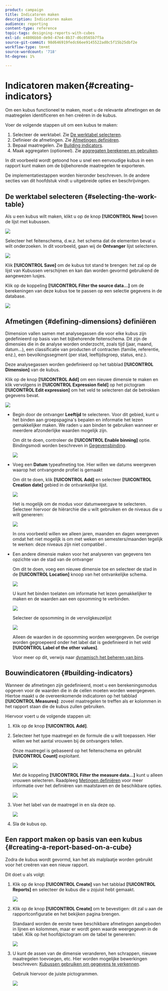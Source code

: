 ```yaml
---
product: campaign
title: Indicatoren maken
description: Indicatoren maken
audience: reporting
content-type: reference
topic-tags: designing-reports-with-cubes
exl-id: e4806bb8-de9d-47e4-8b37-d6c0565b7f5a
source-git-commit: 98d646919fedc66ee9145522ad0c5f15b25dbf2e
workflow-type: tm+mt
source-wordcount: '718'
ht-degree: 1%

---
```


# Indicatoren maken{#creating-indicators}

Om een kubus functioneel te maken, moet u de relevante afmetingen en de maatregelen identificeren en hen creëren in de kubus.

Voer de volgende stappen uit om een kubus te maken:

1. Selecteer de werktabel. Zie [De werktabel selecteren](#selecting-the-work-table).
1. Definieer de afmetingen. Zie [Afmetingen definiëren](#defining-dimensions).
1. Bepaal maatregelen. Zie [Building indicators](#building-indicators).
1. Maak aggregaten (optioneel). Zie [aggregaten berekenen en gebruiken](../../reporting/using/concepts-and-methodology.md#calculating-and-using-aggregates).

In dit voorbeeld wordt getoond hoe u snel een eenvoudige kubus in een rapport kunt maken om de bijbehorende maatregelen te exporteren.

De implementatiestappen worden hieronder beschreven. In de andere secties van dit hoofdstuk vindt u uitgebreide opties en beschrijvingen.

## De werktabel selecteren {#selecting-the-work-table}

Als u een kubus wilt maken, klikt u op de knop **[!UICONTROL New]** boven de lijst met kubussen.

![](assets/s_advuser_cube_create.png)

Selecteer het feitenschema, d.w.z. het schema dat de elementen bevat u wilt onderzoeken. In dit voorbeeld, gaan wij de **Ontvanger** lijst selecteren.

![](assets/s_advuser_cube_wz_02.png)

Klik **[!UICONTROL Save]** om de kubus tot stand te brengen: het zal op de lijst van Kubussen verschijnen en kan dan worden gevormd gebruikend de aangewezen lusjes.

Klik op de koppeling **[!UICONTROL Filter the source data...]** om de berekeningen van deze kubus toe te passen op een selectie gegevens in de database.

![](assets/s_advuser_cube_wz_03.png)

## Afmetingen {#defining-dimensions} definiëren

Dimension vallen samen met analysegassen die voor elke kubus zijn gedefinieerd op basis van het bijbehorende feitenschema. Dit zijn de dimensies die in de analyse worden onderzocht, zoals tijd (jaar, maand, datum...), een classificatie van producten of contracten (familie, referentie, enz.), een bevolkingssegment (per stad, leeftijdsgroep, status, enz.).

Deze analysegassen worden gedefinieerd op het tabblad **[!UICONTROL Dimension]** van de kubus.

Klik op de knop **[!UICONTROL Add]** om een nieuwe dimensie te maken en klik vervolgens in **[!UICONTROL Expression field]** op het pictogram **[!UICONTROL Edit expression]** om het veld te selecteren dat de betrokken gegevens bevat.

![](assets/s_advuser_cube_wz_04.png)

* Begin door de ontvanger **Leeftijd** te selecteren. Voor dit gebied, kunt u het binden aan groepspagina&#39;s bepalen en informatie het lezen gemakkelijker maken. We raden u aan binden te gebruiken wanneer er meerdere afzonderlijke waarden mogelijk zijn.

   Om dit te doen, controleer de **[!UICONTROL Enable binning]** optie. Bindingsmodi worden beschreven in [Gegevensbinding](../../reporting/using/concepts-and-methodology.md#data-binning).

   ![](assets/s_advuser_cube_wz_05.png)

* Voeg een **Datum** typeafmeting toe. Hier willen we datums weergeven waarop het ontvangende profiel is gemaakt

   Om dit te doen, klik **[!UICONTROL Add]** en selecteer **[!UICONTROL Creation date]** gebied in de ontvankelijke lijst.

   ![](assets/s_advuser_cube_wz_06.png)

   Het is mogelijk om de modus voor datumweergave te selecteren. Selecteer hiervoor de hiërarchie die u wilt gebruiken en de niveaus die u wilt genereren:

   ![](assets/s_advuser_cube_wz_07.png)

   In ons voorbeeld willen we alleen jaren, maanden en dagen weergeven omdat het niet mogelijk is om met weken en semesters/maanden tegelijk te werken: deze niveaus zijn niet compatibel .

* Een andere dimensie maken voor het analyseren van gegevens ten opzichte van de stad van de ontvanger

   Om dit te doen, voeg een nieuwe dimensie toe en selecteer de stad in de **[!UICONTROL Location]** knoop van het ontvankelijke schema.

   ![](assets/s_advuser_cube_wz_08.png)

   U kunt het binden toelaten om informatie het lezen gemakkelijker te maken en de waarden aan een opsomming te verbinden.

   ![](assets/s_advuser_cube_wz_09.png)

   Selecteer de opsomming in de vervolgkeuzelijst

   ![](assets/s_advuser_cube_wz_10.png)

   Alleen de waarden in de opsomming worden weergegeven. De overige worden gegroepeerd onder het label dat is gedefinieerd in het veld **[!UICONTROL Label of the other values]**.

   Voor meer op dit, verwijs naar [dynamisch het beheren van bins](../../reporting/using/concepts-and-methodology.md#dynamically-managing-bins).

## Bouwindicatoren {#building-indicators}

Wanneer de afmetingen zijn gedefinieerd, moet u een berekeningsmodus opgeven voor de waarden die in de cellen moeten worden weergegeven. Hiertoe maakt u de overeenkomende indicatoren op het tabblad **[!UICONTROL Measures]**: zoveel maatregelen te treffen als er kolommen in het rapport staan die de kubus zullen gebruiken.

Hiervoor voert u de volgende stappen uit:

1. Klik op de knop **[!UICONTROL Add]**.
1. Selecteer het type maatregel en de formule die u wilt toepassen. Hier willen we het aantal vrouwen bij de ontvangers tellen.

   Onze maatregel is gebaseerd op het feitenschema en gebruikt **[!UICONTROL Count]** exploitant.

   ![](assets/s_advuser_cube_wz_11.png)

   Met de koppeling **[!UICONTROL Filter the measure data...]** kunt u alleen vrouwen selecteren. Raadpleeg [Metingen definiëren](../../reporting/using/concepts-and-methodology.md#defining-measures) voor meer informatie over het definiëren van maatstaven en de beschikbare opties.

   ![](assets/s_advuser_cube_wz_12.png)

1. Voer het label van de maatregel in en sla deze op.

   ![](assets/s_advuser_cube_wz_13.png)

1. Sla de kubus op.

## Een rapport maken op basis van een kubus {#creating-a-report-based-on-a-cube}

Zodra de kubus wordt gevormd, kan het als malplaatje worden gebruikt voor het creëren van een nieuw rapport.

Dit doet u als volgt:

1. Klik op de knop **[!UICONTROL Create]** van het tabblad **[!UICONTROL Reports]** en selecteer de kubus die u zojuist hebt gemaakt.

   ![](assets/s_advuser_cube_wz_14.png)

1. Klik op de knop **[!UICONTROL Create]** om te bevestigen: dit zal u aan de rapportconfiguratie en het bekijken pagina brengen.

   Standaard worden de eerste twee beschikbare afmetingen aangeboden in lijnen en kolommen, maar er wordt geen waarde weergegeven in de tabel. Klik op het hoofdpictogram om de tabel te genereren:

   ![](assets/s_advuser_cube_wz_15.png)

1. U kunt de assen van de dimensie veranderen, hen schrappen, nieuwe maatregelen toevoegen, etc. Hier worden mogelijke bewerkingen beschreven: [Kubussen gebruiken om gegevens te verkennen](../../reporting/using/using-cubes-to-explore-data.md).

   Gebruik hiervoor de juiste pictogrammen.

   ![](assets/s_advuser_cube_wz_16.png)

